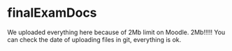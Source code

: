 # finalExamDocs

We uploaded everything here because of 2Mb limit on Moodle. 2Mb!!!!!
You can check the date of uploading files in git, everything is ok.
